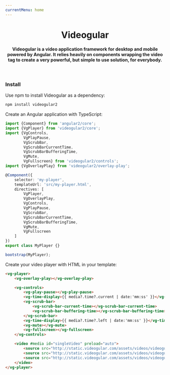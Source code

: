 ```yaml
---
currentMenu: home
---
```


<h1 align="center">Videogular</h1>

<h4 align="center">Videogular is a video application framework for desktop and mobile powered by Angular. It relies heavily on components wrapping the video tag to create a very powerful, but simple to use solution, for everybody.</h4>

<br>

<h3>Install</h3>

Use npm to install Videogular as a dependency:

```bash
npm install videogular2
```

Create an Angular application with TypeScript:

```typescript
import {Component} from 'angular2/core';
import {VgPlayer} from 'videogular2/core';
import {VgControls, 
        VgPlayPause, 
        VgScrubBar, 
        VgScrubBarCurrentTime, 
        VgScrubBarBufferingTime, 
        VgMute, 
        VgFullscreen} from 'videogular2/controls';
import {VgOverlayPlay} from 'videogular2/overlay-play';

@Component({
    selector: 'my-player',
    templateUrl: 'src/my-player.html',
    directives: [
        VgPlayer,
        VgOverlayPlay,
        VgControls, 
        VgPlayPause, 
        VgScrubBar, 
        VgScrubBarCurrentTime, 
        VgScrubBarBufferingTime, 
        VgMute, 
        VgFullscreen
    ]
})
export class MyPlayer {}

bootstrap(MyPlayer);
```

Create your video player with HTML in your template:

```html
<vg-player>
    <vg-overlay-play></vg-overlay-play>

    <vg-controls>
        <vg-play-pause></vg-play-pause>
        <vg-time-display>{{ media?.time?.current | date:'mm:ss' }}</vg-time-display>
        <vg-scrub-bar>
            <vg-scrub-bar-current-time></vg-scrub-bar-current-time>
            <vg-scrub-bar-buffering-time></vg-scrub-bar-buffering-time>
        </vg-scrub-bar>
        <vg-time-display>{{ media?.time?.left | date:'mm:ss' }}</vg-time-display>
        <vg-mute></vg-mute>
        <vg-fullscreen></vg-fullscreen>
    </vg-controls>

    <video #media id="singleVideo" preload="auto">
        <source src="http://static.videogular.com/assets/videos/videogular.mp4" type="video/mp4">
        <source src="http://static.videogular.com/assets/videos/videogular.ogg" type="video/ogg">
        <source src="http://static.videogular.com/assets/videos/videogular.webm" type="video/webm">
    </video>
</vg-player>
```

